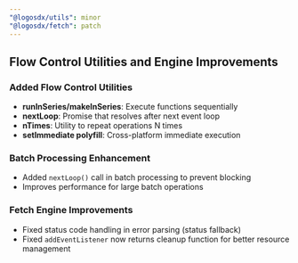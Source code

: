 ```yaml
---
"@logosdx/utils": minor
"@logosdx/fetch": patch
---
```


## Flow Control Utilities and Engine Improvements

### Added Flow Control Utilities

- **runInSeries/makeInSeries**: Execute functions sequentially
- **nextLoop**: Promise that resolves after next event loop
- **nTimes**: Utility to repeat operations N times
- **setImmediate polyfill**: Cross-platform immediate execution

### Batch Processing Enhancement

- Added `nextLoop()` call in batch processing to prevent blocking
- Improves performance for large batch operations

### Fetch Engine Improvements

- Fixed status code handling in error parsing (status fallback)
- Fixed `addEventListener` now returns cleanup function for better resource management

